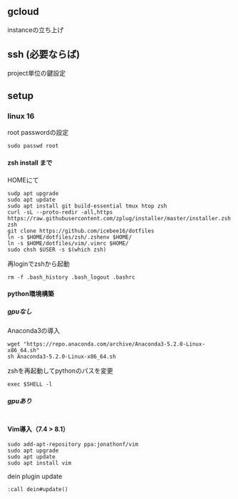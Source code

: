 ## gcloud
instanceの立ち上げ
## ssh (必要ならば)
project単位の鍵設定
## setup
### linux 16
root passwordの設定
```
sudo passwd root
```
#### zsh install まで
HOMEにて
```
sudp apt upgrade
sudo apt update
sudo apt install git build-essential tmux htop zsh
curl -sL --proto-redir -all,https https://raw.githubusercontent.com/zplug/installer/master/installer.zsh| zsh
git clone https://github.com/icebee16/dotfiles
ln -s $HOME/dotfiles/zsh/.zshenv $HOME/
ln -s $HOME/dotfiles/vim/.vimrc $HOME/
sudo chsh $USER -s $(which zsh)
```
再loginでzshから起動
```
rm -f .bash_history .bash_logout .bashrc
```

#### python環境構築

##### gpuなし
Anaconda3の導入
```
wget "https://repo.anaconda.com/archive/Anaconda3-5.2.0-Linux-x86_64.sh"
sh Anaconda3-5.2.0-Linux-x86_64.sh
```

zshを再起動してpythonのパスを変更
```
exec $SHELL -l
```
##### gpuあり
```

```


#### Vim導入（7.4 > 8.1）
```
sudo add-apt-repository ppa:jonathonf/vim
sudo apt upgrade
sudo apt update
sudo apt install vim
```

dein plugin update
```
:call dein#update()
```

